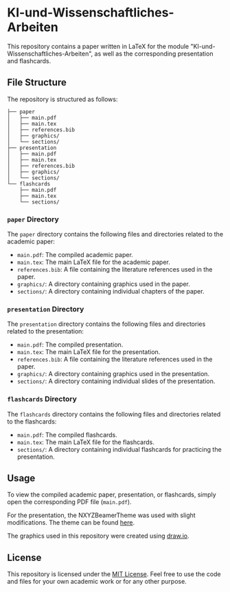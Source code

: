 # KI-und-Wissenschaftliches-Arbeiten

This repository contains a paper written in LaTeX for the module "KI-und-Wissenschaftliches-Arbeiten", as well as the corresponding presentation and flashcards.

## File Structure

The repository is structured as follows:

```
├── paper
│   ├── main.pdf
│   ├── main.tex
│   ├── references.bib
│   ├── graphics/
│   └── sections/
├── presentation
│   ├── main.pdf
│   ├── main.tex
│   ├── references.bib
│   ├── graphics/
│   └── sections/
└── flashcards
    ├── main.pdf
    ├── main.tex
    └── sections/
```

### `paper` Directory

The `paper` directory contains the following files and directories related to the academic paper:

- `main.pdf`: The compiled academic paper.
- `main.tex`: The main LaTeX file for the academic paper.
- `references.bib`: A file containing the literature references used in the paper.
- `graphics/`: A directory containing graphics used in the paper.
- `sections/`: A directory containing individual chapters of the paper.

### `presentation` Directory

The `presentation` directory contains the following files and directories related to the presentation:

- `main.pdf`: The compiled presentation.
- `main.tex`: The main LaTeX file for the presentation.
- `references.bib`: A file containing the literature references used in the paper.
- `graphics/`: A directory containing graphics used in the presentation.
- `sections/`: A directory containing individual slides of the presentation.

### `flashcards` Directory

The `flashcards` directory contains the following files and directories related to the flashcards:

- `main.pdf`: The compiled flashcards.
- `main.tex`: The main LaTeX file for the flashcards.
- `sections/`: A directory containing individual flashcards for practicing the presentation.

## Usage

To view the compiled academic paper, presentation, or flashcards, simply open the corresponding PDF file (`main.pdf`).

For the presentation, the NXYZBeamerTheme was used with slight modifications. The theme can be found [here](https://github.com/NicklasXYZ/NXYZBeamerTheme).

The graphics used in this repository were created using [draw.io](https://app.diagrams.net/).

## License

This repository is licensed under the [MIT License](https://opensource.org/licenses/MIT). Feel free to use the code and files for your own academic work or for any other purpose.